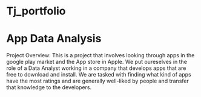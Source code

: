 # Tj_portfolio

# App Data Analysis
Project Overview:
This is a project that involves looking through apps in the google play market and the App store in Apple. We put oureselves in the role of a Data Analyst working in a company that develops apps that are free to download and install. We are tasked with finding what kind of apps have the most ratings and are generally well-liked by people and transfer that knowledge to the developers.
